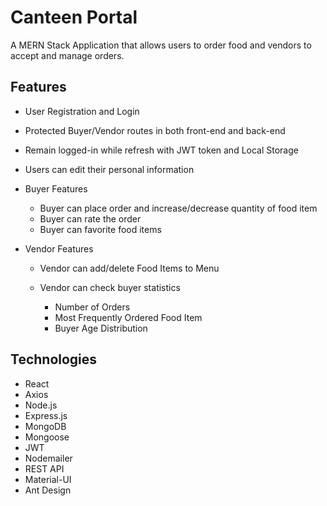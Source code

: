 # Canteen Portal

A MERN Stack Application that allows users to order food and vendors to accept and manage orders.

## Features

- User Registration and Login

- Protected Buyer/Vendor routes in both front-end and back-end

- Remain logged-in while refresh with JWT token and Local Storage

- Users can edit their personal information

- Buyer Features

  - Buyer can place order and increase/decrease quantity of food item
  - Buyer can rate the order
  - Buyer can favorite food items

- Vendor Features

  - Vendor can add/delete Food Items to Menu

  - Vendor can check buyer statistics 

    - Number of Orders
    - Most Frequently Ordered Food Item
    - Buyer Age Distribution

    



## Technologies

- React
- Axios
- Node.js
- Express.js
- MongoDB
- Mongoose
- JWT
- Nodemailer
- REST API
- Material-UI
- Ant Design

